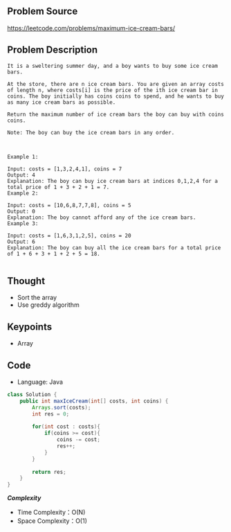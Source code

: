 ## Problem Source
https://leetcode.com/problems/maximum-ice-cream-bars/

## Problem Description
```
It is a sweltering summer day, and a boy wants to buy some ice cream bars.

At the store, there are n ice cream bars. You are given an array costs of length n, where costs[i] is the price of the ith ice cream bar in coins. The boy initially has coins coins to spend, and he wants to buy as many ice cream bars as possible. 

Return the maximum number of ice cream bars the boy can buy with coins coins.

Note: The boy can buy the ice cream bars in any order.

 

Example 1:

Input: costs = [1,3,2,4,1], coins = 7
Output: 4
Explanation: The boy can buy ice cream bars at indices 0,1,2,4 for a total price of 1 + 3 + 2 + 1 = 7.
Example 2:

Input: costs = [10,6,8,7,7,8], coins = 5
Output: 0
Explanation: The boy cannot afford any of the ice cream bars.
Example 3:

Input: costs = [1,6,3,1,2,5], coins = 20
Output: 6
Explanation: The boy can buy all the ice cream bars for a total price of 1 + 6 + 3 + 1 + 2 + 5 = 18.


```

## Thought
- Sort the array
- Use greddy algorithm

## Keypoints
- Array


## Code
* Language: Java

```Java
class Solution {
    public int maxIceCream(int[] costs, int coins) {
        Arrays.sort(costs);
        int res = 0;
        
        for(int cost : costs){
            if(coins >= cost){
                coins -= cost;
                res++;
            }
        }
        
        return res;
    }
}
```

***Complexity***
- Time Complexity：O(N)
- Space Complexity：O(1)
